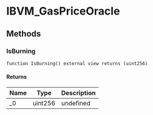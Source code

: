 # IBVM_GasPriceOracle









## Methods

### IsBurning

```solidity
function IsBurning() external view returns (uint256)
```






#### Returns

| Name | Type | Description |
|---|---|---|
| _0 | uint256 | undefined




